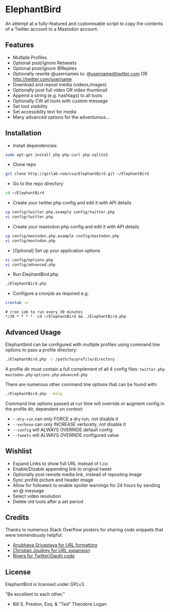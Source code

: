 ElephantBird
=============

An attempt at a fully-featured and customisable script to copy the contents of
a Twitter account to a Mastodon account.

Features
--------
- Multiple Profiles
- Optional post/ignore Retweets
- Optional post/ignore @Replies
- Optionally rewrite @usernames to:
  @username@twitter.com 
  OR
  http://twitter.com/username
- Download and repost media (videos,images)
- Optionally post full video OR video thumbnail
- Append a string (e.g. hashtags) to all toots
- Optionally CW all toots with custom message 
- Set toot visibility
- Set accessiblity text for media
- Many advanced options for the adventurous...

Installation
------------
- Install dependencies:

``` bash
sudo apt-get install php php-curl php-sqlite3
```

- Clone repo 

``` bash
git clone http://gitlab.com/csa/ElephantBird.git ~/ElephantBird
```

- Go to the repo directory 

``` bash
cd ~/ElephantBird
```

- Create your twitter.php config and edit it with API details

``` bash
cp config/twitter.php.example config/twitter.php
vi config/twitter.php
```

- Create your mastodon.php config and edit it with API details

``` bash
cp config/mastodon.php.example config/mastodon.php
vi config/mastodon.php
```

- [Optional] Set up your application options 

``` bash 
vi config/options.php
vi config/advanced.php
```

- Run ElephantBird.php 

```bash
./ElephantBird.php
```

- Configure a cronjob as required e.g. 

``` bash
crontab -e
```

``` cron
# cron job to run every 30 minutes
*/30 * * * *  cd ~/ElephantBird && ./ElephantBird.php
```

Advanced Usage
--------------

Elephantbird can be configured with multiple profiles using command line
options to pass a profile directory: 

``` bash
./ElephantBird.php -c /path/to/profile/directory
```

A profile dir must contain a full complement of all 4 config files: 
  `twitter.php`
  `mastodon.php`
  `options.php`
  `advanced.php`

There are numerous other command line options that can be found with:

``` bash
./ElephantBird.php --help
```

Command line options passed at run time will override or augment config
in the profile dir, dependent on context:

- `--dry-run` can only FORCE a dry run, not disable it
- `--verbose` can only INCREASE verbosity, not disable it
- `--config` will ALWAYS OVERRIDE default config
- `--tweets` will ALWAYS OVERRIDE configured value

Wishlist
--------
- Expand Links to show full URL instead of t.co
- Enable/Disable appending link to original tweet
- Optionally post remote media link, instead of reposting image
- Sync profile picture and header image
- Allow for followers to enable spoiler warnings for 24 hours 
  by sending an @ message
- Select video resolution
- Delete old toots after a set period

Credits
-------
Thanks to numerous Stack Overflow posters for sharing code snippets that were
tremendously helpful:
- [Anubhava Srivastava for URL formatting](https://stackoverflow.com/a/6427654)
- [Christian Joudrey for URL expansion](https://stackoverflow.com/a/4495720)
- [Rivers for Twitter/Oauth code](https://stackoverflow.com/a/12939923)

License
-------
ElephantBird is licensed under GPLv3. 

  "Be excellent to each other."
   - Bill S. Preston, Esq. & "Ted" Theodore Logan
